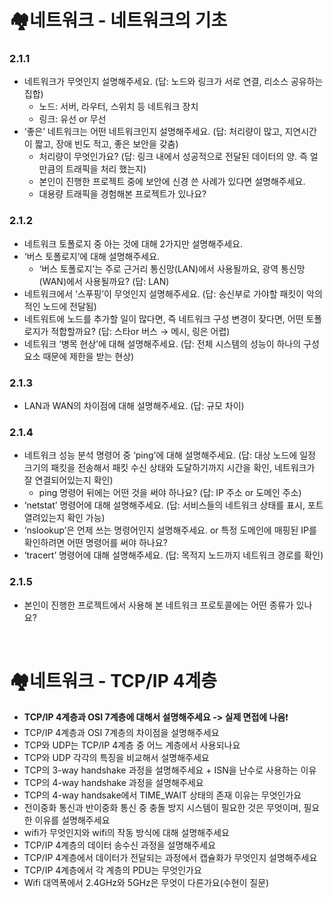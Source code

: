 # 🏘️네트워크 - 네트워크의 기초  
### 2.1.1

- 네트워크가 무엇인지 설명해주세요. (답: 노드와 링크가 서로 연결, 리소스 공유하는 집합)
    - 노드: 서버, 라우터, 스위치 등 네트워크 장치
    - 링크: 유선 or 무선
- ‘좋은’ 네트워크는 어떤 네트워크인지 설명해주세요. (답: 처리량이 많고, 지연시간이 짧고, 장애 빈도 적고, 좋은 보안을 갖춤)
    - 처리량이 무엇인가요? (답: 링크 내에서 성공적으로 전달된 데이터의 양. 즉 얼만큼의 트래픽을 처리 했는지)
    - 본인이 진행한 프로젝트 중에 보안에 신경 쓴 사례가 있다면 설명해주세요.
    - 대용량 트래픽을 경험해본 프로젝트가 있나요?

### 2.1.2

- 네트워크 토폴로지 중 아는 것에 대해 2가지만 설명해주세요.
- ‘버스 토폴로지’에 대해 설명해주세요.
    - ‘버스 토폴로지’는 주로 근거리 통신망(LAN)에서 사용될까요, 광역 통신망(WAN)에서 사용될까요? (답: LAN)
- 네트워크에서 ‘스푸핑’이 무엇인지 설명해주세요. (답: 송신부로 가야할 패킷이 악의적인 노드에 전달됨)
- 네트워트에 노드를 추가할 일이 많다면, 즉 네트워크 구성 변경이 잦다면, 어떤 토폴로지가 적합할까요? (답: 스타or 버스 → 메시, 링은 어렵)
- 네트워크 ‘병목 현상’에 대해 설명해주세요. (답: 전체 시스템의 성능이 하나의 구성 요소 때문에 제한을 받는 현상)

### 2.1.3

- LAN과 WAN의 차이점에 대해 설명해주세요. (답: 규모 차이)

### 2.1.4

- 네트워크 성능 분석 명령어 중 ‘ping’에 대해 설명해주세요. (답: 대상 노드에 일정 크기의 패킷을 전송해서 패킷 수신 상태와 도달하기까지 시간을 확인, 네트워크가 잘 연결되어있는지 확인)
    - ping 명령어 뒤에는 어떤 것을 써야 하나요? (답: IP 주소 or 도메인 주소)
- ‘netstat’ 명령어에 대해 설명해주세요. (답: 서비스들의 네트워크 상태를 표시, 포트 열려있는지 확인 가능)
- ‘nslookup’은 언제 쓰는 명령어인지 설명해주세요. or 특정 도메인에 매핑된 IP를 확인하려면 어떤 명령어를 써야 하나요?
- ‘tracert’ 명령어에 대해 설명해주세요. (답: 목적지 노드까지 네트워크 경로를 확인)

### 2.1.5

- 본인이 진행한 프로젝트에서 사용해 본 네트워크 프로토콜에는 어떤 종류가 있나요?

<br>

# 🏘️네트워크 - TCP/IP 4계층

- **TCP/IP 4계층과 OSI 7계층에 대해서 설명해주세요 -> 실제 면접에 나옴**❗️
- TCP/IP 4계층과 OSI 7계층의 차이점을 설명해주세요
- TCP와 UDP는 TCP/IP 4계층 중 어느 계층에서 사용되나요
- TCP와 UDP 각각의 특징을 비교해서 설명해주세요
- TCP의 3-way handshake 과정을 설명해주세요 + ISN을 난수로 사용하는 이유
- TCP의 4-way handshake 과정을 설명해주세요
- TCP의 4-way handsake에서 TIME_WAIT 상태의 존재 이유는 무엇인가요
- 전이중화 통신과 반이중화 통신 중 충돌 방지 시스템이 필요한 것은 무엇이며, 필요한 이유를 설명해주세요
- wifi가 무엇인지와 wifi의 작동 방식에 대해 설명해주세요
- TCP/IP 4계층의 데이터 송수신 과정을 설명해주세요
- TCP/IP 4계층에서 데이터가 전달되는 과정에서 캡슐화가 무엇인지 설명해주세요
- TCP/IP 4계층에서 각 계층의 PDU는 무엇인가요
- Wifi 대역폭에서 2.4GHz와 5GHz은 무엇이 다른가요(수현이 질문)
